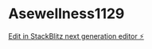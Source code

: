 # Asewellness1129

[Edit in StackBlitz next generation editor ⚡️](https://stackblitz.com/~/github.com/SpaceGangUno/Asewellness1129)